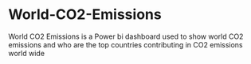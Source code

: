 # World-CO2-Emissions
World CO2 Emissions is a Power bi dashboard used to show world CO2 emissions and who are the top countries contributing in CO2 emissions world wide  
